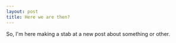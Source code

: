 ```yaml
---
layout: post
title: Here we are then?
---
```


So, I'm here making a stab at a new post about something or other.